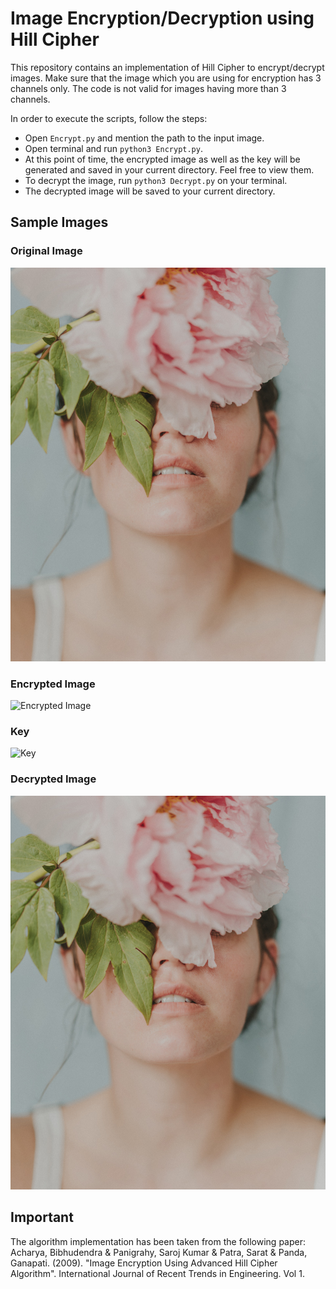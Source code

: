 # Image Encryption/Decryption using Hill Cipher

This repository contains an implementation of Hill Cipher to encrypt/decrypt images. Make sure that the image which you are using for encryption has 3 channels only. The code is not valid for images having more than 3 channels.  

In order to execute the scripts, follow the steps:  

- Open `Encrypt.py` and mention the path to the input image.
- Open terminal and run `python3 Encrypt.py`.
- At this point of time, the encrypted image as well as the key will be generated and saved in your current directory. Feel free to view them.
- To decrypt the image, run `python3 Decrypt.py` on your terminal.
- The decrypted image will be saved to your current directory.

## Sample Images

### Original Image
![Original Image](./images/1.jpg)

### Encrypted Image
![Encrypted Image](./images/Encrypted.png)

### Key
![Key](./images/Key.png)

### Decrypted Image
![Decrypted Image](./images/Decrypted.png)

## Important

The algorithm implementation has been taken from the following paper:  
Acharya, Bibhudendra & Panigrahy, Saroj Kumar & Patra, Sarat & Panda, Ganapati. (2009). "Image Encryption Using Advanced Hill Cipher Algorithm". International Journal of Recent Trends in Engineering. Vol 1. 

